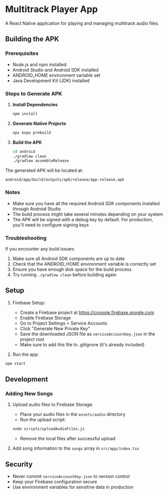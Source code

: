 # Multitrack Player App

A React Native application for playing and managing multitrack audio files.

## Building the APK

### Prerequisites
- Node.js and npm installed
- Android Studio and Android SDK installed
- ANDROID_HOME environment variable set
- Java Development Kit (JDK) installed

### Steps to Generate APK

1. **Install Dependencies**
   ```bash
   npm install
   ```

2. **Generate Native Projects**
   ```bash
   npx expo prebuild
   ```

3. **Build the APK**
   ```bash
   cd android
   ./gradlew clean
   ./gradlew assembleRelease
   ```

The generated APK will be located at:
```
android/app/build/outputs/apk/release/app-release.apk
```

### Notes
- Make sure you have all the required Android SDK components installed through Android Studio
- The build process might take several minutes depending on your system
- The APK will be signed with a debug key by default. For production, you'll need to configure signing keys

### Troubleshooting
If you encounter any build issues:
1. Make sure all Android SDK components are up to date
2. Check that the ANDROID_HOME environment variable is correctly set
3. Ensure you have enough disk space for the build process
4. Try running `./gradlew clean` before building again

## Setup

1. Firebase Setup:
   - Create a Firebase project at https://console.firebase.google.com
   - Enable Firebase Storage
   - Go to Project Settings > Service Accounts
   - Click "Generate New Private Key"
   - Save the downloaded JSON file as `serviceAccountKey.json` in the project root
   - Make sure to add this file to .gitignore (it's already included)

2. Run the app:
```bash
npm start
```

## Development

### Adding New Songs

1. Upload audio files to Firebase Storage:
   - Place your audio files in the `assets/audio` directory
   - Run the upload script:
   ```bash
   node scripts/uploadAudioFiles.js
   ```
   - Remove the local files after successful upload

2. Add song information to the `songs` array in `src/app/index.tsx`

## Security

- Never commit `serviceAccountKey.json` to version control
- Keep your Firebase configuration secure
- Use environment variables for sensitive data in production 